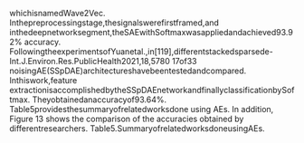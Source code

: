 whichisnamedWave2Vec. Inthepreprocessingstage,thesignalswerefirstframed,and
inthedeepnetworksegment,theSAEwithSoftmaxwasappliedandachieved93.92%
accuracy. FollowingtheexperimentsofYuanetal.,in[119],differentstackedsparsede-Int.J.Environ.Res.PublicHealth2021,18,5780 17of33
noisingAE(SSpDAE)architectureshavebeentestedandcompared. Inthiswork,feature
extractionisaccomplishedbytheSSpDAEnetworkandfinallyclassificationbySoftmax.
Theyobtainedanaccuracyof93.64%. Table5providesthesummaryofrelatedworksdone
using AEs. In addition, Figure 13 shows the comparison of the accuracies obtained by
differentresearchers.
Table5.SummaryofrelatedworksdoneusingAEs.
